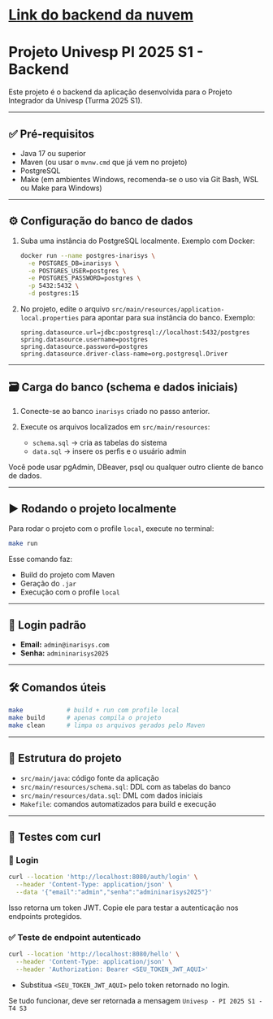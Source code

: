 # [Link do backend da nuvem](https://inarisys.koyeb.app/)

# Projeto Univesp PI 2025 S1 - Backend

Este projeto é o backend da aplicação desenvolvida para o Projeto Integrador da Univesp (Turma 2025 S1).

---

## ✅ Pré-requisitos

- Java 17 ou superior
- Maven (ou usar o `mvnw.cmd` que já vem no projeto)
- PostgreSQL
- Make (em ambientes Windows, recomenda-se o uso via Git Bash, WSL ou Make para Windows)

---

## ⚙️ Configuração do banco de dados

1. Suba uma instância do PostgreSQL localmente. Exemplo com Docker:

   ```bash
   docker run --name postgres-inarisys \
     -e POSTGRES_DB=inarisys \
     -e POSTGRES_USER=postgres \
     -e POSTGRES_PASSWORD=postgres \
     -p 5432:5432 \
     -d postgres:15
   ```

2. No projeto, edite o arquivo `src/main/resources/application-local.properties` para apontar para sua instância do banco. Exemplo:

   ```properties
   spring.datasource.url=jdbc:postgresql://localhost:5432/postgres
   spring.datasource.username=postgres
   spring.datasource.password=postgres
   spring.datasource.driver-class-name=org.postgresql.Driver
   ```

---

## 🗃️ Carga do banco (schema e dados iniciais)

1. Conecte-se ao banco `inarisys` criado no passo anterior.

2. Execute os arquivos localizados em `src/main/resources`:

    - `schema.sql` → cria as tabelas do sistema
    - `data.sql` → insere os perfis e o usuário admin

Você pode usar pgAdmin, DBeaver, psql ou qualquer outro cliente de banco de dados.

---

## ▶️ Rodando o projeto localmente

Para rodar o projeto com o profile `local`, execute no terminal:

```bash
make run
```

Esse comando faz:
- Build do projeto com Maven
- Geração do `.jar`
- Execução com o profile `local`

---

## 🔐 Login padrão

- **Email:** `admin@inarisys.com`
- **Senha:** `admininarisys2025`

---

## 🛠️ Comandos úteis

```bash
make            # build + run com profile local
make build      # apenas compila o projeto
make clean      # limpa os arquivos gerados pelo Maven
```

---

## 📂 Estrutura do projeto

- `src/main/java`: código fonte da aplicação
- `src/main/resources/schema.sql`: DDL com as tabelas do banco
- `src/main/resources/data.sql`: DML com dados iniciais
- `Makefile`: comandos automatizados para build e execução

---

## 🧪 Testes com curl

### 🔑 Login

```bash
curl --location 'http://localhost:8080/auth/login' \
  --header 'Content-Type: application/json' \
  --data '{"email":"admin","senha":"admininarisys2025"}'
```

Isso retorna um token JWT. Copie ele para testar a autenticação nos endpoints protegidos.

### ✅ Teste de endpoint autenticado

```bash
curl --location 'http://localhost:8080/hello' \
  --header 'Content-Type: application/json' \
  --header 'Authorization: Bearer <SEU_TOKEN_JWT_AQUI>'
```

* Substitua `<SEU_TOKEN_JWT_AQUI>` pelo token retornado no login.

Se tudo funcionar, deve ser retornada a mensagem `Univesp - PI 2025 S1 - T4 S3`

